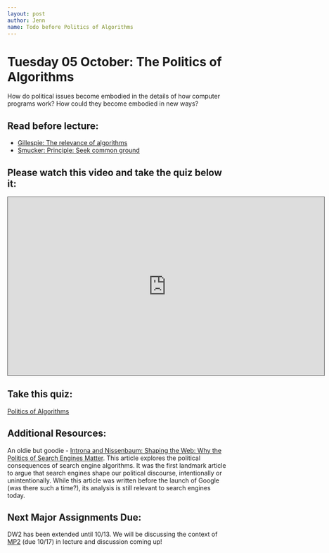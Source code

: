 ```yaml
---
layout: post
author: Jenn
name: Todo before Politics of Algorithms
---
```


# Tuesday 05 October: The Politics of Algorithms 
How do political issues become embodied in the details of how computer programs work? How could they become embodied in new ways?

## Read before lecture:
- [Gillespie: The relevance of algorithms](https://www.microsoft.com/en-us/research/wp-content/uploads/2014/01/Gillespie_2014_The-Relevance-of-Algorithms.pdf)
- [Smucker: Principle: Seek common ground](http://beautifultrouble.org/principle/seek-common-ground/)

## Please watch this video and take the quiz below it:
<iframe src="https://cornell.hosted.panopto.com/Panopto/Pages/Embed.aspx?id=8069a11e-edc0-409a-b415-ace70164f4db&autoplay=false&offerviewer=true&showtitle=true&showbrand=false&captions=false&interactivity=all" height="405" width="720" style="border: 1px solid #464646;" allowfullscreen allow="autoplay"></iframe>

## Take this quiz:
[Politics of Algorithms](https://canvas.cornell.edu/courses/33335/quizzes/63212)

## Additional Resources:
An oldie but goodie - [Introna and Nissenbaum: Shaping the Web: Why the Politics of Search Engines Matter](https://www-tandfonline-com.proxy.library.cornell.edu/doi/pdf/10.1080/01972240050133634). This article explores the political consequences of search engine algorithms. It was the first landmark article to argue that search engines shape our political discourse, intentionally or unintentionally. While this article was written before the launch of Google (was there such a time?), its analysis is still relevant to search engines today.

## Next Major Assignments Due:
DW2 has been extended until 10/13. We will be discussing the context of [MP2](https://courses.infosci.cornell.edu/info4240/2021fa/mp2) (due 10/17) in lecture and discussion coming up!
